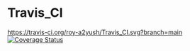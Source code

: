 # Travis_CI
https://travis-ci.org/roy-a2yush/Travis_CI.svg?branch=main
<a href='https://coveralls.io/github/roy-a2yush/Travis_CI?branch=main'><img src='https://coveralls.io/repos/github/roy-a2yush/Travis_CI/badge.svg?branch=main' alt='Coverage Status' /></a>

